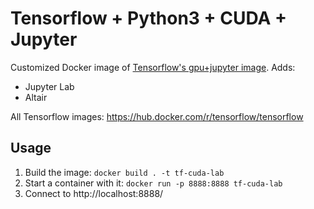 # Tensorflow + Python3 +  CUDA + Jupyter

Customized Docker image of [Tensorflow's gpu+jupyter image](https://github.com/tensorflow/tensorflow/blob/master/tensorflow/tools/dockerfiles/dockerfiles/gpu-jupyter.Dockerfile). Adds:
* Jupyter Lab
* Altair

All Tensorflow images: https://hub.docker.com/r/tensorflow/tensorflow

## Usage

1. Build the image: `docker build . -t tf-cuda-lab`
2. Start a container with it: `docker run -p 8888:8888 tf-cuda-lab`
3. Connect to http://localhost:8888/